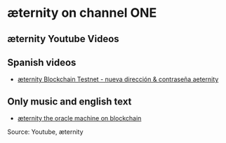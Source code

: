 # æternity on channel ONE


## æternity Youtube Videos 

## Spanish videos

* [æternity Blockchain Testnet - nueva dirección & contraseña aeternity](https://www.youtube.com/watch?v=ZPBSYMzeHNw)

## Only music and english text
* [æternity the oracle machine on blockchain](https://www.youtube.com/watch?v=lqP59HWnDus)



Source:
Youtube, æternity